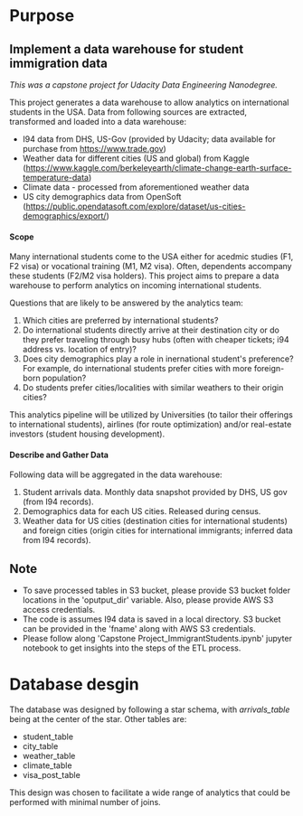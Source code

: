 # Purpose
## Implement a data warehouse for student immigration data
*This was a capstone project for Udacity Data Engineering Nanodegree.*

This project generates a data warehouse to allow analytics on international students in the USA. Data from following sources are extracted, transformed and loaded into a data warehouse:
* I94 data from DHS, US-Gov (provided by Udacity; data available for purchase from https://www.trade.gov)
* Weather data for different cities (US and global) from Kaggle (https://www.kaggle.com/berkeleyearth/climate-change-earth-surface-temperature-data)
* Climate data - processed from aforementioned weather data
* US city demographics data from OpenSoft (https://public.opendatasoft.com/explore/dataset/us-cities-demographics/export/)

#### Scope 
Many international students come to the USA either for acedmic studies (F1, F2 visa) or vocational training (M1, M2 visa). Often, dependents accompany these students (F2/M2 visa holders). This project aims to prepare a data warehouse to perform analytics on incoming international students. 

Questions that are likely to be answered by the analytics team:
1. Which cities are preferred by international students?
2. Do international students directly arrive at their destination city or do they prefer traveling through busy hubs (often with cheaper tickets; i94 address vs. location of entry)?
3. Does city demographics play a role in inernational student's preference? For example, do international students prefer cities with more foreign-born population?
4. Do students prefer cities/localities with similar weathers to their origin cities?

This analytics pipeline will be utilized by Universities (to tailor their offerings to international students), airlines (for route optimization) and/or real-estate investors (student housing development).

#### Describe and Gather Data 

Following data will be aggregated in the data warehouse:
1. Student arrivals data. Monthly data snapshot provided by DHS, US gov (from I94 records).
2. Demographics data for each US cities. Released during census.
3. Weather data for US cities (destination cities for international students) and foreign cities (origin cities for international immigrants; inferred data from I94 records).

## Note

* To save processed tables in S3 bucket, please provide S3 bucket folder locations in the 'oputput_dir' variable. Also, please provide AWS S3 access credentials.
* The code is assumes I94 data is saved in a local directory. S3 bucket can be provided in the 'fname' along with AWS S3 credentials.
* Please follow along 'Capstone Project_ImmigrantStudents.ipynb' jupyter notebook to get insights into the steps of the ETL process.

# Database desgin
The database was designed by following a star schema, with *arrivals_table* being at the center of the star. Other tables are:

* student_table
* city_table
* weather_table
* climate_table
* visa_post_table

This design was chosen to facilitate a wide range of analytics that could be performed with minimal number of joins.
